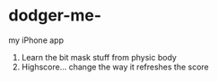 # dodger-me-
my iPhone app
1. Learn the bit mask stuff from physic body
2. Highscore… change the way it refreshes the score
